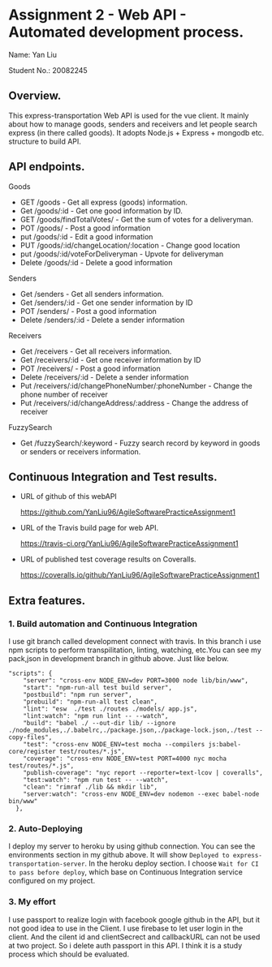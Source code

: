 # Assignment 2 - Web API - Automated development process.

Name: Yan Liu 

Student No.: 20082245

## Overview.

This express-transportation Web API is used for the vue client. It mainly about how to manage goods, senders and receivers and let people search express (in there called goods). It adopts Node.js + Express + mongodb etc. structure to build API.


## API endpoints.

Goods

 + GET /goods - Get all express (goods) information.
 + Get /goods/:id - Get one good information by ID.
 + GET /goods/findTotalVotes/ - Get the sum of votes for a deliveryman.
 + POT /goods/ - Post a good information
 + put /goods/:id - Edit a good information
 + PUT /goods/:id/changeLocation/:location - Change good location
 + put /goods/:id/voteForDeliveryman - Upvote for deliveryman
 + Delete /goods/:id - Delete a good information

Senders

+ Get /senders - Get all senders information.
+ Get /senders/:id - Get one sender information by ID
+ POT /senders/ - Post a good information
+ Delete /senders/:id - Delete a sender information

Receivers

+ Get /receivers - Get all receivers information.
+ Get /receivers/:id - Get one receiver information by ID
+ POT /receivers/ - Post a good information
+ Delete /receivers/:id - Delete a sender information
+ Put /receivers/:id/changePhoneNumber/:phoneNumber - Change the phone number of receiver
+ Put /receivers/:id/changeAddress/:address - Change the address of receiver

FuzzySearch

+ Get /fuzzySearch/:keyword - Fuzzy search record by keyword in goods or senders or receivers information.

## Continuous Integration and Test results.

+ URL of github of this webAPI

  https://github.com/YanLiu96/AgileSoftwarePracticeAssignment1

+ URL of the Travis build page for web API.

  https://travis-ci.org/YanLiu96/AgileSoftwarePracticeAssignment1


+ URL of published test coverage results on Coveralls.  

  https://coveralls.io/github/YanLiu96/AgileSoftwarePracticeAssignment1

## Extra features.

### 1. Build automation and Continuous Integration 

I use git branch called development connect with travis. In this branch i use npm scripts to perform transpilitation, linting, watching, etc.You can see my pack,json in development branch in github above. Just like below.

```javascipt
"scripts": {
    "server": "cross-env NODE_ENV=dev PORT=3000 node lib/bin/www",
    "start": "npm-run-all test build server",
    "postbuild": "npm run server",
    "prebuild": "npm-run-all test clean",
    "lint": "esw  ./test ./routes ./models/ app.js",
    "lint:watch": "npm run lint -- --watch",
    "build": "babel ./ --out-dir lib/ --ignore ./node_modules,./.babelrc,./package.json,./package-lock.json,./test --copy-files",
    "test": "cross-env NODE_ENV=test mocha --compilers js:babel-core/register test/routes/*.js",
    "coverage": "cross-env NODE_ENV=test PORT=4000 nyc mocha test/routes/*.js",
    "publish-coverage": "nyc report --reporter=text-lcov | coveralls",
    "test:watch": "npm run test -- --watch",
    "clean": "rimraf ./lib && mkdir lib",
    "server:watch": "cross-env NODE_ENV=dev nodemon --exec babel-node bin/www"
  },
```

### 2. Auto-Deploying

I deploy my server to heroku by using github connection. You can see the environments section in my github above. It will show `Deployed to express-transportation-server`. In the heroku deploy section. I choose `Wait for CI to pass before deploy`, which base on Continuous Integration service configured on my project.

### 3. My effort

I use passport to realize login with facebook google github in the API, but it not good idea to use in the Client. I use firebase  to let user login in the client. And the cilent id and clientSecrect and callbackURL can not be used at two project. So i delete auth passport in this API. I think it is a study process which should be evaluated.